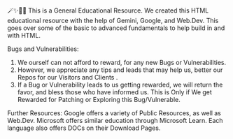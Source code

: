  🪄✨🫴🔥 This is a General Educational Resource. We created this HTML educational resource with the help of Gemini, Google, and Web.Dev. This goes over some of the basic to advanced fundamentals to help build in and with HTML.

Bugs and Vulnerabilities:
  1. We ourself can not afford to reward, for any new Bugs or Vulnerabilities. 
  2. However, we appreciate any tips and leads that may help us, better our Repos for our Visitors and Clients .
  3. If a Bug or Vulnerability leads to us getting rewarded, we will return the favor, and bless those who have informed us. This is Only if We get Rewarded for Patching or Exploring this Bug/Vulnerable.
  

Further Resources: Google offers a variety of Public Resources, as well as Web.Dev. Microsoft offers similar education through Microsoft Learn. Each language also offers DOCs on their Download Pages. 